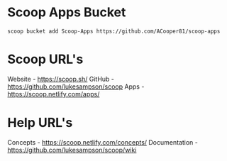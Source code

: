 # Scoop Apps Bucket

`scoop bucket add Scoop-Apps https://github.com/ACooper81/scoop-apps`

# Scoop URL's
Website - https://scoop.sh/
GitHub - https://github.com/lukesampson/scoop
Apps - https://scoop.netlify.com/apps/

# Help URL's
Concepts - https://scoop.netlify.com/concepts/
Documentation - https://github.com/lukesampson/scoop/wiki

